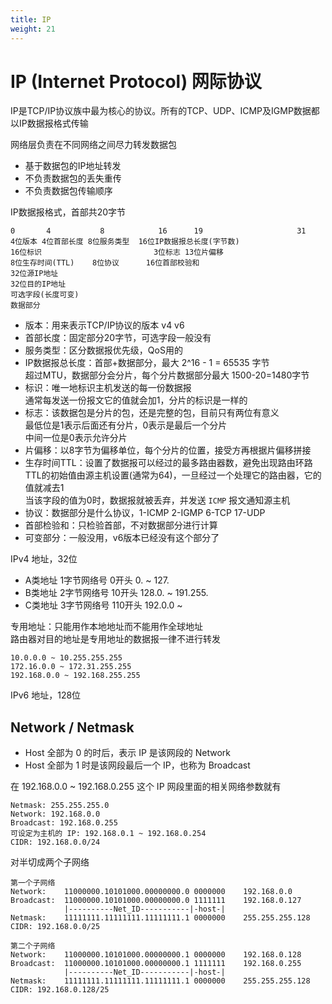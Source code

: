 ```yaml
---
title: IP
weight: 21
---
```


# IP (Internet Protocol) 网际协议

IP是TCP/IP协议族中最为核心的协议。所有的TCP、UDP、ICMP及IGMP数据都以IP数据报格式传输

网络层负责在不同网络之间尽力转发数据包
- 基于数据包的IP地址转发
- 不负责数据包的丢失重传
- 不负责数据包传输顺序

IP数据报格式，首部共20字节
```
0       4           8            16      19                     31
4位版本 4位首部长度 8位服务类型  16位IP数据报总长度(字节数)
16位标识                         3位标志 13位片偏移
8位生存时间(TTL)    8位协议      16位首部校验和
32位源IP地址
32位目的IP地址
可选字段(长度可变)
数据部分
```
- 版本：用来表示TCP/IP协议的版本 v4 v6
- 首部长度：固定部分20字节，可选字段一般没有
- 服务类型：区分数据报优先级，QoS用的
- IP数据报总长度：首部+数据部分，最大 2^16 - 1 = 65535 字节  
  超过MTU，数据部分会分片，每个分片数据部分最大 1500-20=1480字节
- 标识：唯一地标识主机发送的每一份数据报  
  通常每发送一份报文它的值就会加1，分片的标识是一样的
- 标志：该数据包是分片的包，还是完整的包，目前只有两位有意义  
  最低位是1表示后面还有分片，0表示是最后一个分片  
  中间一位是0表示允许分片
- 片偏移：以8字节为偏移单位，每个分片的位置，接受方再根据片偏移拼接
- 生存时间TTL：设置了数据报可以经过的最多路由器数，避免出现路由环路  
  TTL的初始值由源主机设置(通常为64)，一旦经过一个处理它的路由器，它的值就减去1  
  当该字段的值为0时，数据报就被丢弃，并发送 `ICMP` 报文通知源主机
- 协议：数据部分是什么协议，1-ICMP 2-IGMP 6-TCP 17-UDP
- 首部检验和：只检验首部，不对数据部分进行计算
- 可变部分：一般没用，v6版本已经没有这个部分了

IPv4 地址，32位
- A类地址 1字节网络号 0开头   0. ~ 127.
- B类地址 2字节网络号 10开头  128.0. ~ 191.255.
- C类地址 3字节网络号 110开头 192.0.0 ~

专用地址：只能用作本地地址而不能用作全球地址  
路由器对目的地址是专用地址的数据报一律不进行转发
```
10.0.0.0 ~ 10.255.255.255
172.16.0.0 ~ 172.31.255.255
192.168.0.0 ~ 192.168.255.255
```

IPv6 地址，128位

## Network / Netmask

- Host 全部为 0 的时后，表示 IP 是该网段的 Network
- Host 全部为 1 时是该网段最后一个 IP，也称为 Broadcast

在 192.168.0.0 ~ 192.168.0.255 这个 IP 网段里面的相关网络参数就有
```
Netmask: 255.255.255.0
Network: 192.168.0.0
Broadcast: 192.168.0.255
可设定为主机的 IP: 192.168.0.1 ~ 192.168.0.254
CIDR: 192.168.0.0/24
```

对半切成两个子网络
```
第一个子网络
Network:    11000000.10101000.00000000.0 0000000    192.168.0.0
Broadcast:  11000000.10101000.00000000.0 1111111    192.168.0.127
            |----------Net_ID-----------|-host-|
Netmask:    11111111.11111111.11111111.1 0000000    255.255.255.128
CIDR: 192.168.0.0/25

第二个子网络
Network:    11000000.10101000.00000000.1 0000000    192.168.0.128
Broadcast:  11000000.10101000.00000000.1 1111111    192.168.0.255
            |----------Net_ID-----------|-host-|
Netmask:    11111111.11111111.11111111.1 0000000    255.255.255.128
CIDR: 192.168.0.128/25
```
